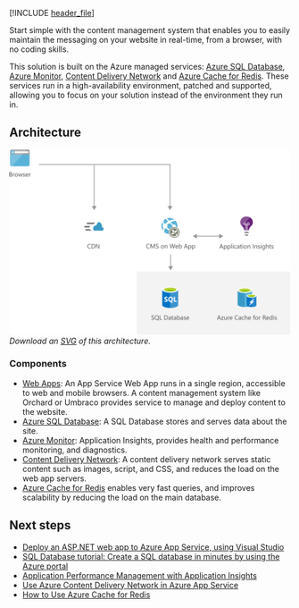 [!INCLUDE [header_file](../../../includes/sol-idea-header.md)]

Start simple with the content management system that enables you to easily maintain the messaging on your website in real-time, from a browser, with no coding skills.

This solution is built on the Azure managed services: [Azure SQL Database](https://azure.microsoft.com/services/sql-database), [Azure Monitor](https://azure.microsoft.com/services/monitor), [Content Delivery Network](https://azure.microsoft.com/services/cdn) and [Azure Cache for Redis](https://azure.microsoft.com/services/cache). These services run in a high-availability environment, patched and supported, allowing you to focus on your solution instead of the environment they run in.

## Architecture

![Architecture diagram](../media/digital-marketing-smb.png)
*Download an [SVG](../media/digital-marketing-smb.svg) of this architecture.*

### Components

* [Web Apps](https://azure.microsoft.com/services/app-service/web): An App Service Web App runs in a single region, accessible to web and mobile browsers. A content management system like Orchard or Umbraco provides service to manage and deploy content to the website.
* [Azure SQL Database](https://azure.microsoft.com/services/sql-database): A SQL Database stores and serves data about the site.
* [Azure Monitor](https://azure.microsoft.com/services/monitor): Application Insights, provides health and performance monitoring, and diagnostics.
* [Content Delivery Network](https://azure.microsoft.com/services/cdn): A content delivery network serves static content such as images, script, and CSS, and reduces the load on the web app servers.
* [Azure Cache for Redis](https://azure.microsoft.com/services/cache) enables very fast queries, and improves scalability by reducing the load on the main database.

## Next steps

* [Deploy an ASP.NET web app to Azure App Service, using Visual Studio](/api/Redirect/documentation/articles/web-sites-dotnet-get-started)
* [SQL Database tutorial: Create a SQL database in minutes by using the Azure portal](/api/Redirect/documentation/articles/sql-database-get-started)
* [Application Performance Management with Application Insights](/azure/azure-monitor/app/app-insights-overview)
* [Use Azure Content Delivery Network in Azure App Service](/api/Redirect/documentation/articles/cdn-websites-with-cdn)
* [How to Use Azure Cache for Redis](/api/Redirect/documentation/articles/cache-dotnet-how-to-use-azure-redis-cache)
